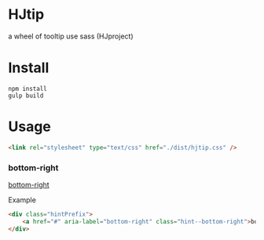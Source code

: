 # HJtip
a wheel of tooltip use sass (HJproject)

# Install
```
npm install
gulp build
```

# Usage
```HTML
<link rel="stylesheet" type="text/css" href="./dist/hjtip.css" />
```
### bottom-right

<div class="hintPrefix">
    <a href="#" aria-label="bottom-right" class="hint--bottom-right">bottom-right</a>   
</div>



Example

```HTML
<div class="hintPrefix">
    <a href="#" aria-label="bottom-right" class="hint--bottom-right">bottom-right</a>
</div>
    
```